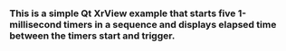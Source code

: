 ### This is a simple Qt XrView example that starts five 1-millisecond timers in a sequence and displays elapsed time between the timers start and trigger.
